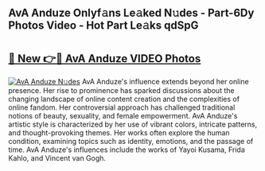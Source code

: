 ## AvA Anduze Onlyf𝚊ns Le𝚊ked N𝚞des - Part-6Dy Photos Video - Hot Part Le𝚊ks qdSpG

# <h2><a href="http://ac13376.deff.icu/?id=AvA+Anduze">🔗 New 👉🔴 AvA Anduze VIDEO Photos</a></h2>

[![AvA Anduze N𝚞des](https://i.imgur.com/rIISA9y.gif)](http://ac13376.deff.icu/?id=AvA+Anduze)
AvA Anduze's influence extends beyond her online presence. Her rise to prominence has sparked discussions about the changing landscape of online content creation and the complexities of online fandom. Her controversial approach has challenged traditional notions of beauty, sexuality, and female empowerment. AvA Anduze's artistic style is characterized by her use of vibrant colors, intricate patterns, and thought-provoking themes. Her works often explore the human condition, examining topics such as identity, emotions, and the passage of time. AvA Anduze's influences include the works of Yayoi Kusama, Frida Kahlo, and Vincent van Gogh.
